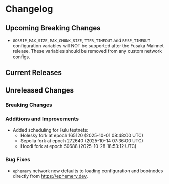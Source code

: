 # Changelog

## Upcoming Breaking Changes
 - `GOSSIP_MAX_SIZE`, `MAX_CHUNK_SIZE`, `TTFB_TIMEOUT` and `RESP_TIMEOUT` configuration variables will NOT be supported after the Fusaka Mainnet release. These variables should be removed from any custom network configs.

## Current Releases

## Unreleased Changes

### Breaking Changes

### Additions and Improvements
- Added scheduling for Fulu testnets:
  - Holesky fork at epoch 165120 (2025-10-01 08:48:00 UTC)
  - Sepolia fork at epoch 272640 (2025-10-14 07:36:00 UTC)
  - Hoodi fork at epoch 50688 (2025-10-28 18:53:12 UTC)

### Bug Fixes
- `ephemery` network now defaults to loading configuration and bootnodes directly from https://ephemery.dev.

